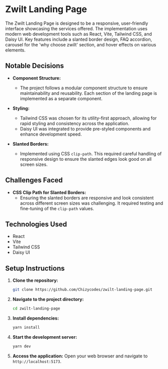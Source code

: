 # Zwilt Landing Page

The Zwilt Landing Page is designed to be a responsive, user-friendly interface showcasing the services offered. The implementation uses modern web development tools such as React, Vite, Tailwind CSS, and Daisy UI. Key features include a slanted border design, FAQ accordion, carousel for the 'why choose zwilt' section, and hover effects on various elements.

## Notable Decisions

- **Component Structure:**
  - The project follows a modular component structure to ensure maintainability and reusability. Each section of the landing page is implemented as a separate component.

- **Styling:**
  - Tailwind CSS was chosen for its utility-first approach, allowing for rapid styling and consistency across the application.
  - Daisy UI was integrated to provide pre-styled components and enhance development speed.

- **Slanted Borders:**
  - Implemented using CSS `clip-path`. This required careful handling of responsive design to ensure the slanted edges look good on all screen sizes.

## Challenges Faced

- **CSS Clip Path for Slanted Borders:**
  - Ensuring the slanted borders are responsive and look consistent across different screen sizes was challenging. It required testing and fine-tuning of the `clip-path` values.

## Technologies Used

- React
- Vite
- Tailwind CSS
- Daisy UI

## Setup Instructions

1. **Clone the repository:**

    ```bash
    git clone https://github.com/Chizycodes/zwilt-landing-page.git
    ```

2. **Navigate to the project directory:**

    ```bash
    cd zwilt-landing-page
    ```

3. **Install dependencies:**

    ```bash
    yarn install
    ```

4. **Start the development server:**

    ```bash
    yarn dev
    ```

5. **Access the application:**
    Open your web browser and navigate to `http://localhost:5173`.
